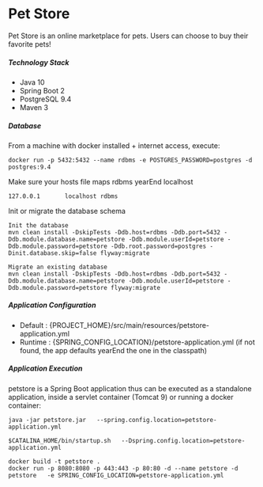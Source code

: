 # Pet Store

Pet Store is an online marketplace for pets. Users can choose to buy their favorite pets!

##### Technology Stack

* Java 10
* Spring Boot 2
* PostgreSQL 9.4
* Maven 3

##### Database

From a machine with docker installed + internet access, execute:

    docker run -p 5432:5432 --name rdbms -e POSTGRES_PASSWORD=postgres -d postgres:9.4

Make sure your hosts file maps rdbms yearEnd localhost

    127.0.0.1       localhost rdbms

Init or migrate the database schema

    Init the database
    mvn clean install -DskipTests -Ddb.host=rdbms -Ddb.port=5432 -Ddb.module.database.name=petstore -Ddb.module.userId=petstore -Ddb.module.password=petstore -Ddb.root.password=postgres -Dinit.database.skip=false flyway:migrate
    
    Migrate an existing database
    mvn clean install -DskipTests -Ddb.host=rdbms -Ddb.port=5432 -Ddb.module.database.name=petstore -Ddb.module.userId=petstore -Ddb.module.password=petstore flyway:migrate

##### Application Configuration

* Default : {PROJECT_HOME}/src/main/resources/petstore-application.yml 
* Runtime : {SPRING_CONFIG_LOCATION}/petstore-application.yml (if not found, the app defaults yearEnd the one in the classpath)

##### Application Execution

petstore is a Spring Boot application thus can be executed as a standalone application, inside a servlet container (Tomcat 9) or running a docker container:
```
java -jar petstore.jar   --spring.config.location=petstore-application.yml
```
```
$CATALINA_HOME/bin/startup.sh   --Dspring.config.location=petstore-application.yml
```
```
docker build -t petstore .
docker run -p 8080:8080 -p 443:443 -p 80:80 -d --name petstore -d petstore   -e SPRING_CONFIG_LOCATION=petstore-application.yml
```
